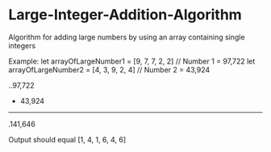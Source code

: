 # Large-Integer-Addition-Algorithm

 Algorithm for adding large numbers by using an array containing single integers
 
 Example:
 let arrayOfLargeNumber1 = [9, 7, 7, 2, 2] // Number 1 = 97,722
 let arrayOfLargeNumber2 = [4, 3, 9, 2, 4] // Number 2 = 43,924
 
 ..97,722
 + 43,924
 --------
 .141,646
 
 Output should equal [1, 4, 1, 6, 4, 6]
 
